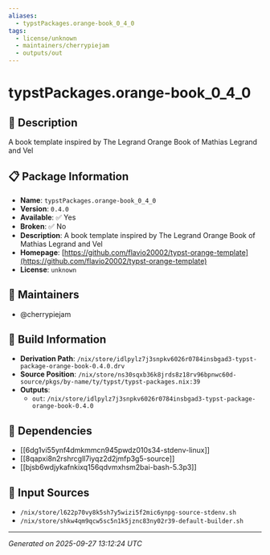 ```yaml
---
aliases:
  - typstPackages.orange-book_0_4_0
tags:
  - license/unknown
  - maintainers/cherrypiejam
  - outputs/out
---
```


# typstPackages.orange-book_0_4_0

## 📝 Description

A book template inspired by The Legrand Orange Book of Mathias Legrand and Vel

## 📋 Package Information

- **Name**: `typstPackages.orange-book_0_4_0`
- **Version**: `0.4.0`
- **Available**: ✅ Yes
- **Broken**: ✅ No
- **Description**: A book template inspired by The Legrand Orange Book of Mathias Legrand and Vel
- **Homepage**: [https://github.com/flavio20002/typst-orange-template](https://github.com/flavio20002/typst-orange-template)
- **License**: `unknown`
## 👥 Maintainers

- @cherrypiejam


## 🔧 Build Information

- **Derivation Path**: `/nix/store/idlpylz7j3snpkv6026r0784insbgad3-typst-package-orange-book-0.4.0.drv`
- **Source Position**: `/nix/store/ns30sqxb36k8jrds8z18rv96bpnwc60d-source/pkgs/by-name/ty/typst/typst-packages.nix:39`
- **Outputs**:
  - `out`:  `/nix/store/idlpylz7j3snpkv6026r0784insbgad3-typst-package-orange-book-0.4.0`

## 🔗 Dependencies

- [[6dg1vi55ynf4dmkmmcn945pwdz010s34-stdenv-linux]]
- [[8qapxi8n2rshrcgll7iyqz2d2jmfp3g5-source]]
- [[bjsb6wdjykafnkixq156qdvmxhsm2bai-bash-5.3p3]]

## 📁 Input Sources

- `/nix/store/l622p70vy8k5sh7y5wizi5f2mic6ynpg-source-stdenv.sh`
- `/nix/store/shkw4qm9qcw5sc5n1k5jznc83ny02r39-default-builder.sh`

---
*Generated on 2025-09-27 13:12:24 UTC*
